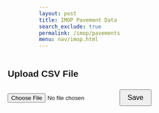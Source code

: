 ```yaml
---
layout: post
title: IMOP Pavement Data
search_exclude: true
permalink: /imop/pavements
menu: nav/imop.html
---
```


<head>
  <link rel="stylesheet" href="{{ site.baseurl }}/assets/css/pavements.css" />
  <meta charset="UTF-8" />
  <meta name="viewport" content="width=device-width, initial-scale=1.0" />
  <title>CSV Upload</title>
  <style>
    body {
      font-family: sans-serif;
      display: flex;
      flex-direction: column;
      align-items: center;
      padding: 2rem;
    }
    input[type="file"] {
      margin: 1rem 0;
    }
    button {
      padding: 0.5rem 1rem;
      font-size: 1rem;
      cursor: pointer;
    }
    .status {
      margin-top: 1rem;
      color: green;
    }
  </style>
</head>

<main class="main-content" id="main-content">
    <h2>Upload CSV File</h2>
    <input type="file" id="csvFile" accept=".csv" />
    <button id="saveBtn">Save</button>
    <div class="status" id="statusMsg"></div>
    <div id="pavementCount"></div>
    <br>
</main>

<script type="module">
import { pythonURI, fetchOptions } from '{{ site.baseurl }}/assets/js/api/config.js';

const fileInput = document.getElementById('csvFile');
const saveBtn = document.getElementById('saveBtn');
const statusMsg = document.getElementById('statusMsg');

saveBtn.addEventListener('click', async () => {
    const file = fileInput.files[0];
    if (!file) {
        statusMsg.textContent = 'Please select a CSV file.';
        return;
    }

    const reader = new FileReader();

    reader.onload = async function(event) {
        const csvContent = event.target.result;
        const lines = csvContent.split('\n');
        let formattedCsv = lines.join(' | ');

        const postData = {
            csv: formattedCsv
        };

        try {
            const response = await fetch(`${pythonURI}/api/pavement`, {
                ...fetchOptions,
                method: 'POST',
                body: JSON.stringify(postData)
            });

            if (!response.ok) throw new Error('Failed to upload file.');

            statusMsg.textContent = 'File uploaded successfully!';
        } catch (error) {
            statusMsg.style.color = 'red';
            statusMsg.textContent = 'Error uploading file: ' + error.message;
        }
    };

    reader.onerror = function(error) {
        statusMsg.style.color = 'red';
        statusMsg.textContent = 'Error reading file: ' + error.message;
    };

    reader.readAsText(file);
});

document.addEventListener("DOMContentLoaded", (event) => {
    fetchPavementData();
});

async function fetchPavementData() {
    try {
        const response = await fetch(`${pythonURI}/api/pavement`, {...fetchOptions});

        if (!response.ok) {
            throw new Error('Failed to fetch pavements: ' + response.statusText);
        }

        const data = await response.json();
        var pavementCount = data.length || 0;

        document.getElementById('pavementCount').innerHTML = `<h2 class="count-heading">There are ${pavementCount} assessments of pavements in SD.</h2>`;

        const body = document.getElementById('main-content');

        data.forEach(item => {
            const card = document.createElement('div');
            card.className = 'card';

            const cardHeader = document.createElement('div');
            cardHeader.className = 'card-header';
            cardHeader.innerHTML = `<h3 class="card-title">Pavement ID: ${item.id}</h3>`;
            card.appendChild(cardHeader);

            const fetched_csv = item.cell;
            const csv_arr = fetched_csv.split(',,');

            const linesToShow = 10;
            const linesDisplayed = csv_arr.slice(0, linesToShow);

            linesDisplayed.forEach(str => {
                const row = document.createElement('div');
                row.className = 'csv-row';
                row.innerHTML = `<p>${str.replace(/,,/g, ' | ')}</p>`;
                card.appendChild(row);
            });

            if (csv_arr.length > linesToShow) {
                const moreIndicator = document.createElement('div');
                moreIndicator.className = 'more-indicator';
                moreIndicator.innerHTML = '<p class="truncate-text">Data has been truncated</p>';
                card.appendChild(moreIndicator);

                const downloadButton = document.createElement('button');
                downloadButton.className = 'btn download-btn';
                downloadButton.textContent = 'Download Full CSV';
                downloadButton.onclick = function() {
                    const blob = new Blob([fetched_csv], { type: 'text/csv' });
                    const url = URL.createObjectURL(blob);
                    const link = document.createElement('a');
                    link.href = url;
                    link.download = 'pavement_data.csv';
                    link.click();
                };
                card.appendChild(downloadButton);

                const deleteButton = document.createElement('button');
                deleteButton.className = 'btn delete-btn';
                deleteButton.textContent = 'Delete';
                deleteButton.onclick = function() {
                    deleteItem(item.id);
                };
                card.appendChild(deleteButton);
            }

            body.appendChild(card);
        });
    } catch (error) {
        console.error('Error fetching data:', error);
    }
}

async function deleteItem(id) {
    const deleteData = {
        id: id,
    };

    try {
        const response = await fetch(`${pythonURI}/api/pavement`, {
            ...fetchOptions,
            method: 'DELETE',
            body: JSON.stringify(deleteData)
        });

        if (!response.ok) {
            throw new Error(`HTTP error! Status: ${response.status}`);
        }

        const data = await response.json();
        console.log('Delete response:', data);
    } catch (error) {
        console.error("Error deleting data:", error);
    }
}
</script>
